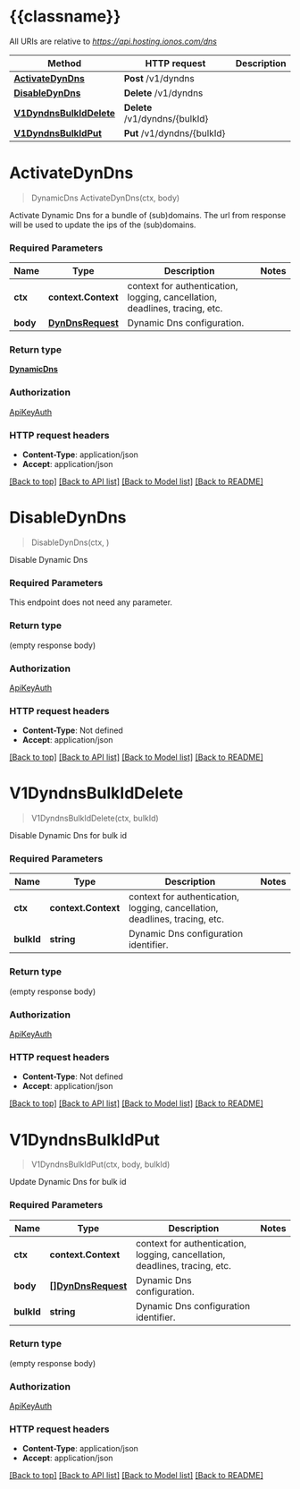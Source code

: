 # {{classname}}

All URIs are relative to *https://api.hosting.ionos.com/dns*

Method | HTTP request | Description
------------- | ------------- | -------------
[**ActivateDynDns**](DynamicDNSApi.md#ActivateDynDns) | **Post** /v1/dyndns | 
[**DisableDynDns**](DynamicDNSApi.md#DisableDynDns) | **Delete** /v1/dyndns | 
[**V1DyndnsBulkIdDelete**](DynamicDNSApi.md#V1DyndnsBulkIdDelete) | **Delete** /v1/dyndns/{bulkId} | 
[**V1DyndnsBulkIdPut**](DynamicDNSApi.md#V1DyndnsBulkIdPut) | **Put** /v1/dyndns/{bulkId} | 

# **ActivateDynDns**
> DynamicDns ActivateDynDns(ctx, body)


Activate Dynamic Dns for a bundle of (sub)domains. The url from response will be used to update the ips of the (sub)domains.

### Required Parameters

Name | Type | Description  | Notes
------------- | ------------- | ------------- | -------------
 **ctx** | **context.Context** | context for authentication, logging, cancellation, deadlines, tracing, etc.
  **body** | [**DynDnsRequest**](DynDnsRequest.md)| Dynamic Dns configuration. | 

### Return type

[**DynamicDns**](dynamic-dns.md)

### Authorization

[ApiKeyAuth](../README.md#ApiKeyAuth)

### HTTP request headers

 - **Content-Type**: application/json
 - **Accept**: application/json

[[Back to top]](#) [[Back to API list]](../README.md#documentation-for-api-endpoints) [[Back to Model list]](../README.md#documentation-for-models) [[Back to README]](../README.md)

# **DisableDynDns**
> DisableDynDns(ctx, )


Disable Dynamic Dns

### Required Parameters
This endpoint does not need any parameter.

### Return type

 (empty response body)

### Authorization

[ApiKeyAuth](../README.md#ApiKeyAuth)

### HTTP request headers

 - **Content-Type**: Not defined
 - **Accept**: application/json

[[Back to top]](#) [[Back to API list]](../README.md#documentation-for-api-endpoints) [[Back to Model list]](../README.md#documentation-for-models) [[Back to README]](../README.md)

# **V1DyndnsBulkIdDelete**
> V1DyndnsBulkIdDelete(ctx, bulkId)


Disable Dynamic Dns for bulk id

### Required Parameters

Name | Type | Description  | Notes
------------- | ------------- | ------------- | -------------
 **ctx** | **context.Context** | context for authentication, logging, cancellation, deadlines, tracing, etc.
  **bulkId** | **string**| Dynamic Dns configuration identifier. | 

### Return type

 (empty response body)

### Authorization

[ApiKeyAuth](../README.md#ApiKeyAuth)

### HTTP request headers

 - **Content-Type**: Not defined
 - **Accept**: application/json

[[Back to top]](#) [[Back to API list]](../README.md#documentation-for-api-endpoints) [[Back to Model list]](../README.md#documentation-for-models) [[Back to README]](../README.md)

# **V1DyndnsBulkIdPut**
> V1DyndnsBulkIdPut(ctx, body, bulkId)


Update Dynamic Dns for bulk id

### Required Parameters

Name | Type | Description  | Notes
------------- | ------------- | ------------- | -------------
 **ctx** | **context.Context** | context for authentication, logging, cancellation, deadlines, tracing, etc.
  **body** | [**[]DynDnsRequest**](dyn-dns-request.md)| Dynamic Dns configuration. | 
  **bulkId** | **string**| Dynamic Dns configuration identifier. | 

### Return type

 (empty response body)

### Authorization

[ApiKeyAuth](../README.md#ApiKeyAuth)

### HTTP request headers

 - **Content-Type**: application/json
 - **Accept**: application/json

[[Back to top]](#) [[Back to API list]](../README.md#documentation-for-api-endpoints) [[Back to Model list]](../README.md#documentation-for-models) [[Back to README]](../README.md)

